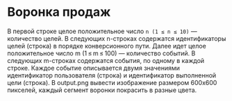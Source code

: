 # Воронка продаж
В первой строке целое положительное число `n (1 ≤ n ≤ 10)` — количество целей.
В следующих n-строках содержатся идентификаторы целей (строка) в порядке 
конверсионного пути.
Далее идет целое положительное число m (1 ≤ m ≤ 100) — количество событий.
В следующих m-строках содержатся события, по одному в каждой строке. Каждое 
событие описывается двумя значениями идентификатор пользователя (строка) и 
идентификатор выполненной цели (строка).
В output.png вывести изображение размером 600x600 пикселей, каждый сегмент 
воронки покрасить в разные цвета.

